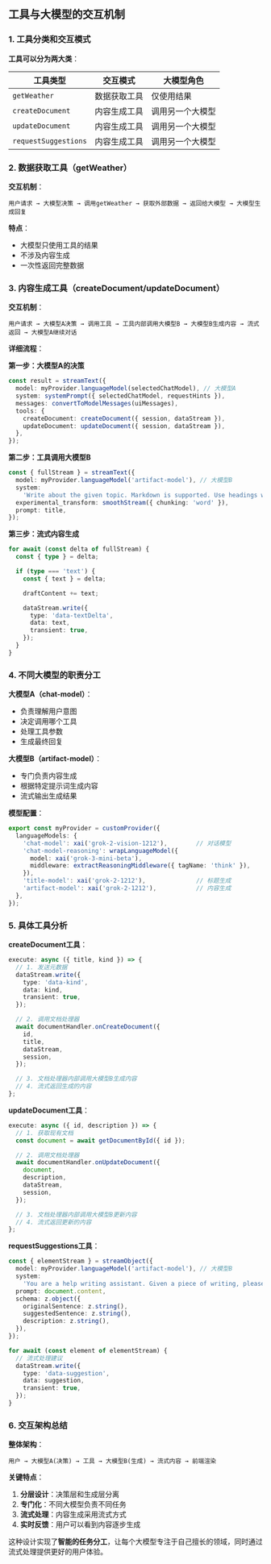 ## 工具与大模型的交互机制

### 1. **工具分类和交互模式**

**工具可以分为两大类**：

| 工具类型 | 交互模式 | 大模型角色 |
|---------|---------|-----------|
| `getWeather` | 数据获取工具 | 仅使用结果 |
| `createDocument` | 内容生成工具 | 调用另一个大模型 |
| `updateDocument` | 内容生成工具 | 调用另一个大模型 |
| `requestSuggestions` | 内容生成工具 | 调用另一个大模型 |

### 2. **数据获取工具（getWeather）**

**交互机制**：
```
用户请求 → 大模型决策 → 调用getWeather → 获取外部数据 → 返回给大模型 → 大模型生成回复
```

**特点**：
- 大模型只使用工具的结果
- 不涉及内容生成
- 一次性返回完整数据

### 3. **内容生成工具（createDocument/updateDocument）**

**交互机制**：
```
用户请求 → 大模型A决策 → 调用工具 → 工具内部调用大模型B → 大模型B生成内容 → 流式返回 → 大模型A继续对话
```

**详细流程**：

**第一步：大模型A的决策**
```150:170:app/(chat)/api/chat/route.ts
const result = streamText({
  model: myProvider.languageModel(selectedChatModel), // 大模型A
  system: systemPrompt({ selectedChatModel, requestHints }),
  messages: convertToModelMessages(uiMessages),
  tools: {
    createDocument: createDocument({ session, dataStream }),
    updateDocument: updateDocument({ session, dataStream }),
  },
});
```

**第二步：工具调用大模型B**
```10:35:artifacts/text/server.ts
const { fullStream } = streamText({
  model: myProvider.languageModel('artifact-model'), // 大模型B
  system:
    'Write about the given topic. Markdown is supported. Use headings wherever appropriate.',
  experimental_transform: smoothStream({ chunking: 'word' }),
  prompt: title,
});
```

**第三步：流式内容生成**
```25:35:artifacts/text/server.ts
for await (const delta of fullStream) {
  const { type } = delta;

  if (type === 'text') {
    const { text } = delta;

    draftContent += text;

    dataStream.write({
      type: 'data-textDelta',
      data: text,
      transient: true,
    });
  }
}
```

### 4. **不同大模型的职责分工**

**大模型A（chat-model）**：
- 负责理解用户意图
- 决定调用哪个工具
- 处理工具参数
- 生成最终回复

**大模型B（artifact-model）**：
- 专门负责内容生成
- 根据特定提示词生成内容
- 流式输出生成结果

**模型配置**：
```15:30:lib/ai/providers.ts
export const myProvider = customProvider({
  languageModels: {
    'chat-model': xai('grok-2-vision-1212'),        // 对话模型
    'chat-model-reasoning': wrapLanguageModel({
      model: xai('grok-3-mini-beta'),
      middleware: extractReasoningMiddleware({ tagName: 'think' }),
    }),
    'title-model': xai('grok-2-1212'),              // 标题生成
    'artifact-model': xai('grok-2-1212'),           // 内容生成
  },
});
```

### 5. **具体工具分析**

**createDocument工具**：
```15:77:lib/ai/tools/create-document.ts
execute: async ({ title, kind }) => {
  // 1. 发送元数据
  dataStream.write({
    type: 'data-kind',
    data: kind,
    transient: true,
  });

  // 2. 调用文档处理器
  await documentHandler.onCreateDocument({
    id,
    title,
    dataStream,
    session,
  });

  // 3. 文档处理器内部调用大模型B生成内容
  // 4. 流式返回生成的内容
};
```

**updateDocument工具**：
```15:63:lib/ai/tools/update-document.ts
execute: async ({ id, description }) => {
  // 1. 获取现有文档
  const document = await getDocumentById({ id });

  // 2. 调用文档处理器
  await documentHandler.onUpdateDocument({
    document,
    description,
    dataStream,
    session,
  });

  // 3. 文档处理器内部调用大模型B更新内容
  // 4. 流式返回更新的内容
};
```

**requestSuggestions工具**：
```25:93:lib/ai/tools/request-suggestions.ts
const { elementStream } = streamObject({
  model: myProvider.languageModel('artifact-model'), // 大模型B
  system:
    'You are a help writing assistant. Given a piece of writing, please offer suggestions to improve the piece of writing and describe the change.',
  prompt: document.content,
  schema: z.object({
    originalSentence: z.string(),
    suggestedSentence: z.string(),
    description: z.string(),
  }),
});

for await (const element of elementStream) {
  // 流式处理建议
  dataStream.write({
    type: 'data-suggestion',
    data: suggestion,
    transient: true,
  });
}
```

### 6. **交互架构总结**

**整体架构**：
```
用户 → 大模型A(决策) → 工具 → 大模型B(生成) → 流式内容 → 前端渲染
```

**关键特点**：
1. **分层设计**：决策层和生成层分离
2. **专门化**：不同大模型负责不同任务
3. **流式处理**：内容生成采用流式方式
4. **实时反馈**：用户可以看到内容逐步生成

这种设计实现了**智能的任务分工**，让每个大模型专注于自己擅长的领域，同时通过流式处理提供更好的用户体验。